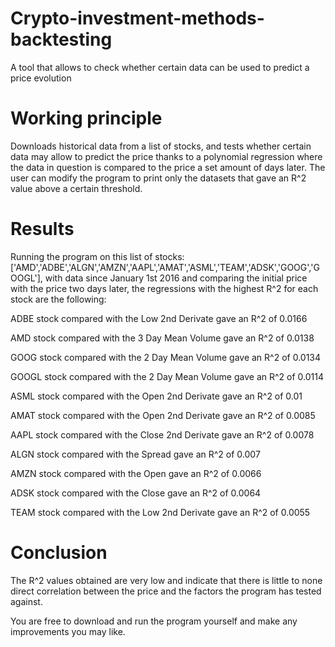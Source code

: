 # Crypto-investment-methods-backtesting
A tool that allows to check whether certain data can be used to predict a price evolution

# Working principle
Downloads historical data from a list of stocks, and tests whether certain data may allow to predict the price thanks to a polynomial regression where the data in question is compared to the price a set amount of days later. The user can modify the program to print only the datasets that gave an R^2 value above a certain threshold.

# Results
Running the program on this list of stocks: ['AMD','ADBE','ALGN','AMZN','AAPL','AMAT','ASML','TEAM','ADSK','GOOG','GOOGL'], with data since January 1st 2016 and comparing the initial price with the price two days later, the regressions with the highest R^2 for each stock are the following: 


ADBE stock compared with the Low 2nd Derivate gave an R^2 of 0.0166

AMD stock compared with the 3 Day Mean Volume gave an R^2 of 0.0138

GOOG stock compared with the 2 Day Mean Volume gave an R^2 of 0.0134

GOOGL stock compared with the 2 Day Mean Volume gave an R^2 of 0.0114

ASML stock compared with the Open 2nd Derivate gave an R^2 of 0.01

AMAT stock compared with the Open 2nd Derivate gave an R^2 of 0.0085

AAPL stock compared with the Close 2nd Derivate gave an R^2 of 0.0078

ALGN stock compared with the Spread gave an R^2 of 0.007

AMZN stock compared with the Open gave an R^2 of 0.0066

ADSK stock compared with the Close gave an R^2 of 0.0064

TEAM stock compared with the Low 2nd Derivate gave an R^2 of 0.0055





# Conclusion
The R^2 values obtained are very low and indicate that there is little to none direct correlation between the price and the factors the program has tested against.


You are free to download and run the program yourself and make any improvements you may like.
